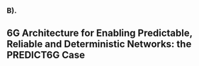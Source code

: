 ### B).
## 6G Architecture for Enabling Predictable, Reliable and Deterministic Networks: the PREDICT6G Case
